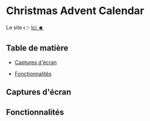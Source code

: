 # Christmas Advent Calendar

Le site 👉 [Ici ☻](https://exo-flexcards.vercel.app/)

## Table de matière
- [Captures d'écran](#captures-décran)

- [Fonctionnalités](#fonctionnalités)

## Captures d'écran

## Fonctionnalités
